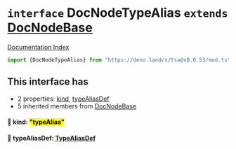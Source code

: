 # `interface` DocNodeTypeAlias `extends` [DocNodeBase](../private.interface.DocNodeBase/README.md)

[Documentation Index](../README.md)

```ts
import {DocNodeTypeAlias} from "https://deno.land/x/tsa@v0.0.53/mod.ts"
```

## This interface has

- 2 properties:
[kind](#-kind-typealias),
[typeAliasDef](#-typealiasdef-typealiasdef)
- 5 inherited members from [DocNodeBase](../private.interface.DocNodeBase/README.md)


#### 📄 kind: <mark>"typeAlias"</mark>



#### 📄 typeAliasDef: [TypeAliasDef](../interface.TypeAliasDef/README.md)



